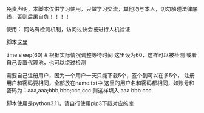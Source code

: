 免责声明，本脚本仅供学习使用，只做学习交流，其他均与本人，切勿触碰法律底线，否则后果自负！！！！

使用：
网站有检测机制，访问过快会被进行人机验证

脚本这里

time.sleep(60)  # 根据实际情况调整等待时间 这里设为60，这样可以被检测
或者自己设置代理池，也可以绕过检测

需要自己注册用户，因为一个用户一天只能下载5个，签个到可以在多5个，
注册用户和密码要相同，全部放在name.txt中
这里的用户名和密码都相同，如账号和密码为：aaa,aaa;bbb,bbb;ccc,ccc
则这样填入
aaa
bbb
ccc

脚本使用是python3.11，请自行使用pip3下载对应的库
